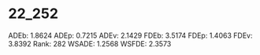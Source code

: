 # 22_252

ADEb: 1.8624
ADEp: 0.7215
ADEv: 2.1429
FDEb: 3.5174
FDEp: 1.4063
FDEv: 3.8392
Rank: 282
WSADE: 1.2568
WSFDE: 2.3573